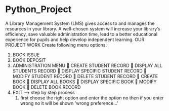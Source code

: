 # Python_Project

A Library Management System (LMS) gives access to and manages the resources in your library. A well-chosen system 
will increase your library’s efficiency, save valuable administration time, lead to a better educational experience for 
pupils and help develop independent learning. 
OUR PROJECT WORK 
Create following menu options: 
1. BOOK ISSUE 
2. BOOK DEPOSIT 
3. ADMINISTRATION MENU 
 CREATE STUDENT RECORD 
 DISPLAY ALL STUDENTS RECORD 
 DISPLAY SPECIFIC STUDENT RECORD 
 MODIFY STUDENT RECORD 
 DELETE STUDENT RECORD 
 CREATE BOOK 
 DISPLAY ALL BOOKS 
 DISPLAY SPECIFIC BOOK 
 MODIFY BOOK 
 DELETE BOOK RECORD 
4. EXIT
--> step by step process
   1. first choose the right option and enter the option no then if you enter wrong no it will be shown 'wrong preference...'  
